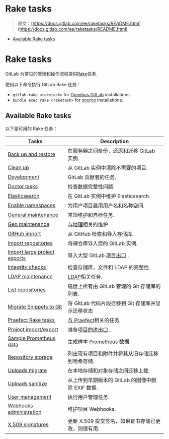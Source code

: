 # Rake tasks

> 原文：[https://docs.gitlab.com/ee/raketasks/README.html](https://docs.gitlab.com/ee/raketasks/README.html)

*   [Available Rake tasks](#available-rake-tasks)

# Rake tasks[](#rake-tasks-core-only "Permalink")

GitLab 为常见的管理和操作流程提供[Rake](https://ruby.github.io/rake/)任务.

使用以下命令执行 GitLab Rake 任务：

*   `gitlab-rake <raketask>` for [Omnibus GitLab](https://docs.gitlab.com/omnibus/README.html) installations.
*   `bundle exec rake <raketask>` for [source](../install/installation.html) installations.

## Available Rake tasks[](#available-rake-tasks "Permalink")

以下是可用的 Rake 任务：

| Tasks | Description |
| --- | --- |
| [Back up and restore](backup_restore.html) | 在服务器之间备份，还原和迁移 GitLab 实例. |
| [Clean up](cleanup.html) | 从 GitLab 实例中清除不需要的项目. |
| [Development](../development/rake_tasks.html) | GitLab 贡献者的任务. |
| [Doctor tasks](../administration/raketasks/doctor.html) | 检查数据完整性问题. |
| [Elasticsearch](../integration/elasticsearch.html#gitlab-elasticsearch-rake-tasks) | 在 GitLab 实例中维护 Elasticsearch. |
| [Enable namespaces](features.html) | 为用户项目启用用户名和名称空间. |
| [General maintenance](../administration/raketasks/maintenance.html) | 常规维护和自检任务. |
| [Geo maintenance](../administration/raketasks/geo.html) | [与地理](../administration/geo/replication/index.html)相关的维护. |
| [GitHub import](../administration/raketasks/github_import.html) | 从 GitHub 检索和导入存储库. |
| [Import repositories](import.html) | 将裸仓库导入您的 GitLab 实例. |
| [Import large project exports](../development/import_project.html#importing-via-a-rake-task) | 导入大型 GitLab [项目出口](../user/project/settings/import_export.html) . |
| [Integrity checks](../administration/raketasks/check.html) | 检查存储库，文件和 LDAP 的完整性. |
| [LDAP maintenance](../administration/raketasks/ldap.html) | [LDAP](../administration/auth/ldap/index.html)相关任务. |
| [List repositories](list_repos.html) | 磁盘上所有由 GitLab 管理的 Git 存储库的列表. |
| [Migrate Snippets to Git](migrate_snippets.html) | 将 GitLab 代码片段迁移到 Git 存储库并显示迁移状态 |
| [Praefect Rake tasks](../administration/raketasks/praefect.html) | [与 Praefect](../administration/gitaly/praefect.html)相关的任务. |
| [Project import/export](../administration/raketasks/project_import_export.html) | 准备[项目的进出口](../user/project/settings/import_export.html) . |
| [Sample Prometheus data](generate_sample_prometheus_data.html) | 生成样本 Prometheus 数据. |
| [Repository storage](../administration/raketasks/storage.html) | 列出现有项目和附件并将其从旧存储迁移到哈希存储. |
| [Uploads migrate](../administration/raketasks/uploads/migrate.html) | 在本地存储和对象存储之间迁移上载. |
| [Uploads sanitize](../administration/raketasks/uploads/sanitize.html) | 从上传到早期版本的 GitLab 的图像中删除 EXIF 数据. |
| [User management](user_management.html) | 执行用户管理任务. |
| [Webhooks administration](web_hooks.html) | 维护项目 Webhooks. |
| [X.509 signatures](x509_signatures.html) | 更新 X.509 提交签名，如果证书存储已更改，则很有用. |